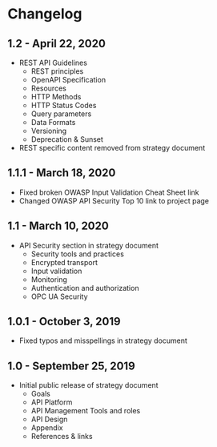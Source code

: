 # Changelog

## 1.2 - April 22, 2020

* REST API Guidelines
  * REST principles
  * OpenAPI Specification
  * Resources
  * HTTP Methods
  * HTTP Status Codes
  * Query parameters
  * Data Formats
  * Versioning
  * Deprecation & Sunset
* REST specific content removed from strategy document

## 1.1.1 - March 18, 2020

* Fixed broken OWASP Input Validation Cheat Sheet link
* Changed OWASP API Security Top 10 link to project page

## 1.1 - March 10, 2020

* API Security section in strategy document
  * Security tools and practices
  * Encrypted transport
  * Input validation
  * Monitoring
  * Authentication and authorization
  * OPC UA Security

## 1.0.1 - October 3, 2019

* Fixed typos and misspellings in strategy document

## 1.0 - September 25, 2019

* Initial public release of strategy document
  * Goals
  * API Platform
  * API Management Tools and roles
  * API Design
  * Appendix
  * References & links